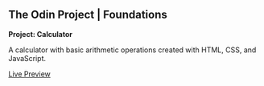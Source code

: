 ## The Odin Project | Foundations
**Project: Calculator**

A calculator with basic arithmetic operations created with HTML, CSS, and JavaScript.

[Live Preview](https://ashesx2.github.io/calculator/)

